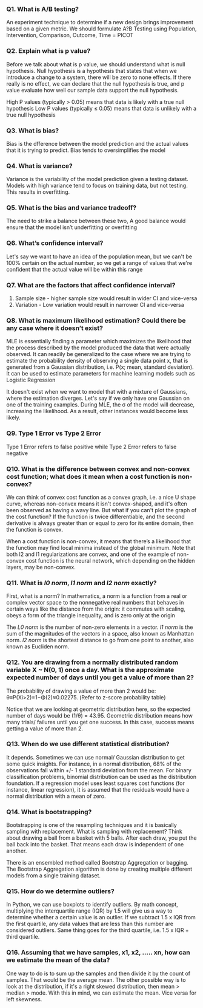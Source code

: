 ### Q1. What is A/B testing?
An experiment technique to determine if a new design brings improvement based on a given metric.
We should formulate A?B Testing using Population, Intervention, Comparison, Outcome, Time = PICOT


### Q2. Explain what is p value?
Before we talk about what is p value, we should understand what is null hypothesis. Null hypothesis is a hypothesis that states that when we
introduce a change to a system, there will be zero to none effects. If there really is no effect, we can declare that the null 
hypothesis is true, and p value evaluate how well our sample data support the null hypothesis.

High P values (typically > 0.05) means that data is likely with a true null hypothesis
Low P values (typically ≤ 0.05) means that data is unlikely with a true null hypothesis

### Q3. What is bias?
Bias is the dfference between the model prediction and the actual values that it is trying to predict. Bias tends to oversimplifies the model

### Q4. What is variance?
Variance is the variability of the model prediction given a testing dataset. Models with high variance tend to focus on training data, but not testing. This results in overfitting.

### Q5. What is the bias and variance tradeoff?
The need to strike a balance between these two, A good balance would ensure that the model isn’t underfitting or overfitting

### Q6. What’s confidence interval?
Let's say we want to have an idea of the population mean, but we can't be 100% certain on the actual number, so we get a range of values that we're confident that the actual value will be within this range

### Q7. What are the factors that affect confidence interval?
1. Sample size - higher sample size would result in wider CI and vice-versa
2. Variation - Low variation would result in narrower CI and vice-versa

### Q8. What is maximum likelihood estimation? Could there be any case where it doesn’t exist?
MLE is essentially finding a parameter which maximizes the likelihood that the process described by the model produced the data that were actually observed.
It can readily be generalized to the case where we are trying to estimate the probability density of observing a single data point x, that is generated from a Gaussian distribution, i.e. P(x; mean, standard deviation). It can be used to estimate parameters for machine learning models such as Logistic Regression

It doesn't exist when we want to model that with a mixture of Gaussians, where the estimation diverges. Let's say if we only have one Gaussian on one of the 
training examples. During MLE, the σ of the model will decrease, increasing the likelihood. As a result, other instances would become less likely.

### Q9. Type 1 Error vs Type 2 Error
Type 1 Error refers to false positive while Type 2 Error refers to false negative

### Q10. What is the difference between convex and non-convex cost function; what does it mean when a cost function is non-convex?
We can think of convex cost function as a convex graph, i.e. a nice U shape curve, whereas non-convex means it isn't convex-shaped, and it's often been observed as having a wavy line. But what if you can't plot the graph of the cost function? If the function is twice differentiable, and the second derivative is always greater than or equal to zero for its entire domain, then the function is convex.

When a cost function is non-convex, it means that there’s a likelihood that the function may find local minima instead of the global minimum. Note that both l2 and l1 regularizations are convex, and one of the example of non-convex cost function is the neural network, which depending on the hidden layers, may be non-convex.

### Q11. What is *l0 norm*, *l1 norm* and *l2 norm* exactly?
First, what is a norm? In mathematics, a norm is a function from a real or complex vector space to the nonnegative real numbers that behaves in certain ways like the distance from the origin: it commutes with scaling, obeys a form of the triangle inequality, and is zero only at the origin

The *L0 norm* is the number of non-zero elements in a vector. *l1 norm* is the sum of the magnitudes of the vectors in a space, also known as Manhattan norm. *l2 norm* is the shortest distance to go from one point to another, also known as Eucliden norm.

### Q12. You are drawing from a normally distributed random variable X ~ N(0, 1) once a day. What is the approximate expected number of days until you get a value of more than 2?

The probability of drawing a value of more than 2 would be: θ≡P(Xi>2)=1−Φ(2)≈0.02275. (Refer to z-score probability table)

Notice that we are looking at geometric distribution here, so the expected number of days would be (1/θ) = 43.95. Geometric distribution means how many trials/ failures until you get one success. In this case, success means getting a value of more than 2.


### Q13. When do we use different statistical distribution?
It depends. Sometimes we can use normal/ Gaussian distribution to get some quick insights. For instance, in a normal distribution, 68% of the observations fall within +/- 1 standard deviation from the mean. For binary classification problems, binomial distribution can be used as the distribution foundation. If a regression model uses least squares cost functions (for instance, linear regression), it is assumed that the residuals would have a normal distribution with a mean of zero. 

### Q14. What is bootstrapping?
Bootstrapping is one of the resampling techniques and it is basically sampling with replacement. What is sampling with replacement? Think about drawing a ball from a basket with 5 balls. After each draw, you put the ball back into the basket. That means each draw is independent of one another.

There is an ensembled method called Bootstrap Aggregation or bagging. The Bootstrap Aggregation algorithm is done by creating multiple different models from a single training dataset.

### Q15. How do we determine outliers?
In Python, we can use boxplots to identify outliers. By math concept, multiplying the interquartile range (IQR) by 1.5 will give us a way to determine whether a certain value is an outlier. If we subtract 1.5 x IQR from the first quartile, any data values that are less than this number are considered outliers. Same thing goes for the third quartile, i.e. 1.5 x IQR + third quartile.

### Q16. Assuming that we have samples, x1, x2, ..... xn, how can we estimate the mean of the data?
One way to do is to sum up the samples and then divide it by the count of samples. That would be the average mean. The other possible way is to look at the distribution, if it's a right skewed distribution, then mean > median > mode. With this in mind, we can estimate the mean. Vice versa for left skewness.
